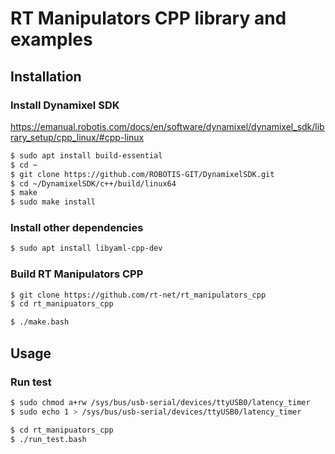 # RT Manipulators CPP library and examples

## Installation


### Install Dynamixel SDK

https://emanual.robotis.com/docs/en/software/dynamixel/dynamixel_sdk/library_setup/cpp_linux/#cpp-linux

```sh
$ sudo apt install build-essential
$ cd ~
$ git clone https://github.com/ROBOTIS-GIT/DynamixelSDK.git
$ cd ~/DynamixelSDK/c++/build/linux64
$ make
$ sudo make install
```

### Install other dependencies

```sh
$ sudo apt install libyaml-cpp-dev 
```

### Build RT Manipulators CPP

```sh
$ git clone https://github.com/rt-net/rt_manipulators_cpp
$ cd rt_manipuators_cpp

$ ./make.bash
```

## Usage

### Run test

```sh
$ sudo chmod a+rw /sys/bus/usb-serial/devices/ttyUSB0/latency_timer
$ sudo echo 1 > /sys/bus/usb-serial/devices/ttyUSB0/latency_timer
```

```sh
$ cd rt_manipuators_cpp
$ ./run_test.bash
```
